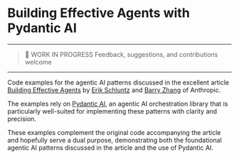 # Building Effective Agents with Pydantic AI

---
> 🚧 WORK IN PROGRESS
> Feedback, suggestions, and contributions welcome
---

Code examples for the agentic AI patterns discussed in the excellent article
[Building Effective Agents](https://www.anthropic.com/research/building-effective-agents)
by [Erik Schluntz](https://github.com/eschluntz) and [Barry Zhang](https://github.com/ItsBarryZ)
of Anthropic.

The examples rely on [Pydantic AI](https://ai.pydantic.dev/), an agentic AI
orchestration library that is particularly well-suited for implementing these patterns
with clarity and precision.

These examples complement the original code accompanying the
article and hopefully serve a dual purpose, demonstrating both the foundational agentic AI
patterns discussed in the article and the use of Pydantic AI.
